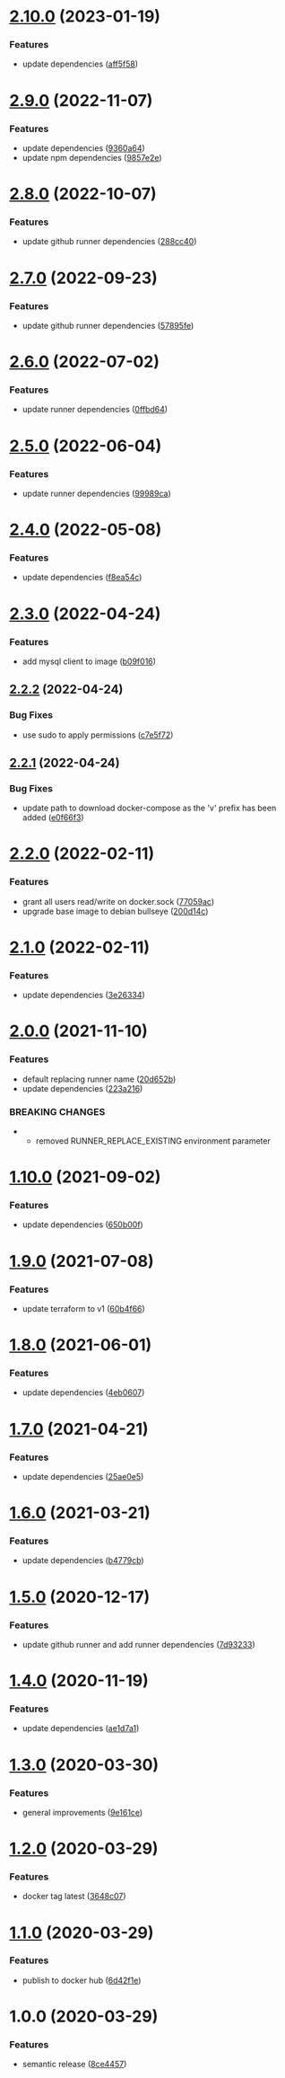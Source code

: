 # [2.10.0](https://github.com/allenevans/github-self-hosted-runner/compare/v2.9.0...v2.10.0) (2023-01-19)


### Features

* update dependencies ([aff5f58](https://github.com/allenevans/github-self-hosted-runner/commit/aff5f587099c9df6e88b929f63e76c1cda98535e))

# [2.9.0](https://github.com/allenevans/github-self-hosted-runner/compare/v2.8.0...v2.9.0) (2022-11-07)


### Features

* update dependencies ([9360a64](https://github.com/allenevans/github-self-hosted-runner/commit/9360a64440484cdce4fbdb2a0d463564ba4f0e1c))
* update npm dependencies ([9857e2e](https://github.com/allenevans/github-self-hosted-runner/commit/9857e2e021de5a2c8ac68df45c1a899b7b2faae5))

# [2.8.0](https://github.com/allenevans/github-self-hosted-runner/compare/v2.7.0...v2.8.0) (2022-10-07)


### Features

* update github runner dependencies ([288cc40](https://github.com/allenevans/github-self-hosted-runner/commit/288cc40d5923e00ccec1727fc69749fe3a14421e))

# [2.7.0](https://github.com/allenevans/github-self-hosted-runner/compare/v2.6.0...v2.7.0) (2022-09-23)


### Features

* update github runner dependencies ([57895fe](https://github.com/allenevans/github-self-hosted-runner/commit/57895fedf23db13d76fce8d7cd4bfb8d0f3d3f92))

# [2.6.0](https://github.com/allenevans/github-self-hosted-runner/compare/v2.5.0...v2.6.0) (2022-07-02)


### Features

* update runner dependencies ([0ffbd64](https://github.com/allenevans/github-self-hosted-runner/commit/0ffbd6449b9fddc5a8a613d9bb38af6561abd08c))

# [2.5.0](https://github.com/allenevans/github-self-hosted-runner/compare/v2.4.0...v2.5.0) (2022-06-04)


### Features

* update runner dependencies ([99989ca](https://github.com/allenevans/github-self-hosted-runner/commit/99989ca31ec17b3a88218a12380a9e7b47e47126))

# [2.4.0](https://github.com/allenevans/github-self-hosted-runner/compare/v2.3.0...v2.4.0) (2022-05-08)


### Features

* update dependencies ([f8ea54c](https://github.com/allenevans/github-self-hosted-runner/commit/f8ea54c5d37d8d831ab646a992de526c30e378a3))

# [2.3.0](https://github.com/allenevans/github-self-hosted-runner/compare/v2.2.2...v2.3.0) (2022-04-24)


### Features

* add mysql client to image ([b09f016](https://github.com/allenevans/github-self-hosted-runner/commit/b09f016162159c056252263cc8c6c5747abbef2f))

## [2.2.2](https://github.com/allenevans/github-self-hosted-runner/compare/v2.2.1...v2.2.2) (2022-04-24)


### Bug Fixes

* use sudo to apply permissions ([c7e5f72](https://github.com/allenevans/github-self-hosted-runner/commit/c7e5f72d4e5c943f60e2df3ec45c768dd8d97ec2))

## [2.2.1](https://github.com/allenevans/github-self-hosted-runner/compare/v2.2.0...v2.2.1) (2022-04-24)


### Bug Fixes

* update path to download docker-compose as the 'v' prefix has been added ([e0f66f3](https://github.com/allenevans/github-self-hosted-runner/commit/e0f66f3b55d657bf911874bcc44fdc8df97f82ec))

# [2.2.0](https://github.com/allenevans/github-self-hosted-runner/compare/v2.1.0...v2.2.0) (2022-02-11)


### Features

* grant all users read/write on docker.sock ([77059ac](https://github.com/allenevans/github-self-hosted-runner/commit/77059ac1c7ec7e968bbbd09dc0726f3643157024))
* upgrade base image to debian bullseye ([200d14c](https://github.com/allenevans/github-self-hosted-runner/commit/200d14c8d9e79170c2302eb78c1f16b404e067d2))

# [2.1.0](https://github.com/allenevans/github-self-hosted-runner/compare/v2.0.0...v2.1.0) (2022-02-11)


### Features

* update dependencies ([3e26334](https://github.com/allenevans/github-self-hosted-runner/commit/3e2633415c59ffd5929dc6ca5daa7bb150e918df))

# [2.0.0](https://github.com/allenevans/github-self-hosted-runner/compare/v1.10.0...v2.0.0) (2021-11-10)


### Features

* default replacing runner name ([20d652b](https://github.com/allenevans/github-self-hosted-runner/commit/20d652b10fb292eb000a0ef372f6b6518d4fe11a))
* update dependencies ([223a216](https://github.com/allenevans/github-self-hosted-runner/commit/223a216625358f5d8078ab042b7f5c4a12582878))


### BREAKING CHANGES

* * removed RUNNER_REPLACE_EXISTING environment parameter

# [1.10.0](https://github.com/allenevans/github-self-hosted-runner/compare/v1.9.0...v1.10.0) (2021-09-02)


### Features

* update dependencies ([650b00f](https://github.com/allenevans/github-self-hosted-runner/commit/650b00f1fb11bcb3bc582a7c8e072d61b147af7b))

# [1.9.0](https://github.com/allenevans/github-self-hosted-runner/compare/v1.8.0...v1.9.0) (2021-07-08)


### Features

* update terraform to v1 ([60b4f66](https://github.com/allenevans/github-self-hosted-runner/commit/60b4f669f44c0d826702b0aa46f5940d7154c28a))

# [1.8.0](https://github.com/allenevans/github-self-hosted-runner/compare/v1.7.0...v1.8.0) (2021-06-01)


### Features

* update dependencies ([4eb0607](https://github.com/allenevans/github-self-hosted-runner/commit/4eb06070a61b2855ca0e245018e195d46ded5875))

# [1.7.0](https://github.com/allenevans/github-self-hosted-runner/compare/v1.6.0...v1.7.0) (2021-04-21)


### Features

* update dependencies ([25ae0e5](https://github.com/allenevans/github-self-hosted-runner/commit/25ae0e568c952e62587a837e9db18484aee9cc25))

# [1.6.0](https://github.com/allenevans/github-self-hosted-runner/compare/v1.5.0...v1.6.0) (2021-03-21)


### Features

* update dependencies ([b4779cb](https://github.com/allenevans/github-self-hosted-runner/commit/b4779cbd05f189ca3fdaa69bd79120e4851e6f73))

# [1.5.0](https://github.com/allenevans/github-self-hosted-runner/compare/v1.4.0...v1.5.0) (2020-12-17)


### Features

* update github runner and add runner dependencies ([7d93233](https://github.com/allenevans/github-self-hosted-runner/commit/7d9323391e023bc56cb45e426fbbcaa2243c009b))

# [1.4.0](https://github.com/allenevans/github-self-hosted-runner/compare/v1.3.0...v1.4.0) (2020-11-19)


### Features

* update dependencies ([ae1d7a1](https://github.com/allenevans/github-self-hosted-runner/commit/ae1d7a193970babbc531361f41f3f70da41d81c1))

# [1.3.0](https://github.com/allenevans/github-self-hosted-runner/compare/v1.2.0...v1.3.0) (2020-03-30)


### Features

* general improvements ([9e161ce](https://github.com/allenevans/github-self-hosted-runner/commit/9e161cec1a1a38f0741be6e5c17f48ea92a576c1))

# [1.2.0](https://github.com/allenevans/github-self-hosted-runner/compare/v1.1.0...v1.2.0) (2020-03-29)


### Features

* docker tag latest ([3648c07](https://github.com/allenevans/github-self-hosted-runner/commit/3648c07fe0b71da0dead8defda7b37f42d13bbab))

# [1.1.0](https://github.com/allenevans/github-self-hosted-runner/compare/v1.0.0...v1.1.0) (2020-03-29)


### Features

* publish to docker hub ([6d42f1e](https://github.com/allenevans/github-self-hosted-runner/commit/6d42f1e39ca53722803934a0c647a09509efb8ac))

# 1.0.0 (2020-03-29)


### Features

* semantic release ([8ce4457](https://github.com/allenevans/github-self-hosted-runner/commit/8ce4457ff10eb746b778fc075547cb4f3483dbc5))
